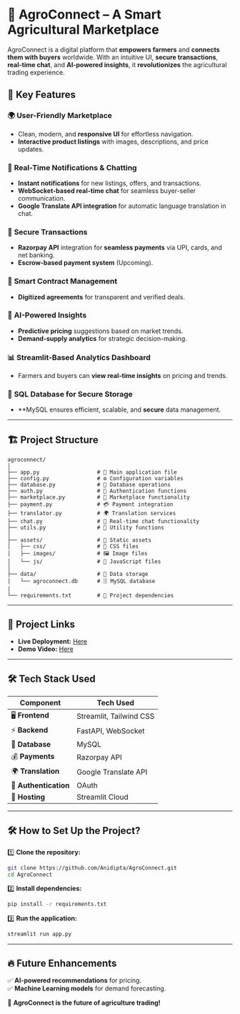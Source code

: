 # 🌱 AgroConnect – A Smart Agricultural Marketplace  

AgroConnect is a digital platform that **empowers farmers** and **connects them with buyers** worldwide. With an intuitive UI, **secure transactions**, **real-time chat**, and **AI-powered insights**, it **revolutionizes** the agricultural trading experience.  

## 🚀 Key Features  

### 🌍 **User-Friendly Marketplace**  
- Clean, modern, and **responsive UI** for effortless navigation.  
- **Interactive product listings** with images, descriptions, and price updates.  

### 🔄 **Real-Time Notifications & Chatting**  
- **Instant notifications** for new listings, offers, and transactions.  
- **WebSocket-based real-time chat** for seamless buyer-seller communication.  
- **Google Translate API integration** for automatic language translation in chat.  

### 🔐 **Secure Transactions**  
- **Razorpay API** integration for **seamless payments** via UPI, cards, and net banking.  
- **Escrow-based payment system** (Upcoming).  

### 📜 **Smart Contract Management**  
- **Digitized agreements** for transparent and verified deals.  

### 🤖 **AI-Powered Insights**  
- **Predictive pricing** suggestions based on market trends.  
- **Demand-supply analytics** for strategic decision-making.  

### 📊 **Streamlit-Based Analytics Dashboard**  
- Farmers and buyers can **view real-time insights** on pricing and trends.  

### 💾 **SQL Database for Secure Storage**  
- **MySQL ensures efficient, scalable, and **secure** data management.  

---

## 🏗 **Project Structure**  

```
agroconnect/
│
├── app.py                  # 🎯 Main application file
├── config.py               # ⚙️ Configuration variables
├── database.py             # 💾 Database operations
├── auth.py                 # 🔐 Authentication functions
├── marketplace.py          # 🛒 Marketplace functionality
├── payment.py              # 💳 Payment integration
├── translator.py           # 🌍 Translation services
├── chat.py                 # 💬 Real-time chat functionality
├── utils.py                # 🔧 Utility functions
│
├── assets/                 # 🎨 Static assets
│   ├── css/                # 🎨 CSS files
│   ├── images/             # 🖼 Image files
│   └── js/                 # 📜 JavaScript files
│
├── data/                   # 📂 Data storage
│   └── agroconnect.db      # 🗄 MySQL database
│
└── requirements.txt        # 📌 Project dependencies
```

---

## 🔗 **Project Links**  

- **Live Deployment:** [Here](https://agroconnect.streamlit.app/)
- **Demo Video:** [Here]()

---

## 🛠 **Tech Stack Used**  

| Component         | Tech Used |
|------------------|-----------|
| 🖥 **Frontend**  | Streamlit, Tailwind CSS |
| ⚡ **Backend**   | FastAPI, WebSocket |
| 💾 **Database**  | MySQL |
| 💰 **Payments**  | Razorpay API |
| 🌍 **Translation** | Google Translate API |
| 🔐 **Authentication** | OAuth |
| 🚀 **Hosting** | Streamlit Cloud |

---

## 🛠 **How to Set Up the Project?**  

1️⃣ **Clone the repository:**  
```bash
git clone https://github.com/Anidipta/AgroConnect.git
cd AgroConnect
```

2️⃣ **Install dependencies:**  
```bash
pip install -r requirements.txt
```

3️⃣ **Run the application:**  
```bash
streamlit run app.py
```

---

## 🔥 **Future Enhancements**  
✅ **AI-powered recommendations** for pricing.   
✅ **Machine Learning models** for demand forecasting.  

🚀 **AgroConnect is the future of agriculture trading!**  
